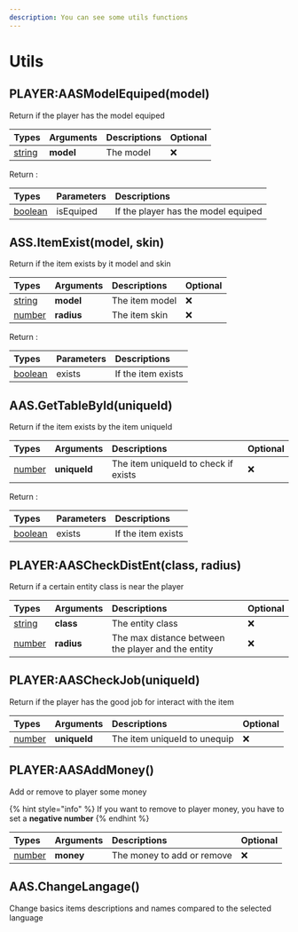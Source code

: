 ```yaml
---
description: You can see some utils functions
---
```


# Utils

## PLAYER:AASModelEquiped\(model\)

Return if the player has the model equiped

| Types | Arguments | Descriptions | Optional |
| :--- | :--- | :--- | :--- |
| [string](https://www.lua.org/pil/2.4.html) | **model** | The model | ❌ |

Return :

| Types | Parameters | Descriptions |
| :--- | :--- | :--- |
| [boolean](https://www.lua.org/pil/2.2.html) | isEquiped | If the player has the model equiped |

## ASS.ItemExist\(model, skin\)

Return if the item exists by it model and skin

| Types | Arguments | Descriptions | Optional |
| :--- | :--- | :--- | :--- |
| [string](https://www.lua.org/pil/2.4.html) | **model** | The item model | ❌ |
| [number](https://www.lua.org/pil/2.3.html) | **radius** | The item skin | ❌ |

Return :

| Types | Parameters | Descriptions |
| :--- | :--- | :--- |
| [boolean](https://www.lua.org/pil/2.2.html) | exists | If the item exists |


## AAS.GetTableById\(uniqueId\)

Return if the item exists by the item uniqueId

| Types | Arguments | Descriptions | Optional |
| :--- | :--- | :--- | :--- |
| [number](https://www.lua.org/pil/2.3.html) | **uniqueId** | The item uniqueId to check if exists | ❌ |

Return :

| Types | Parameters | Descriptions |
| :--- | :--- | :--- |
| [boolean](https://www.lua.org/pil/2.2.html) | exists | If the item exists |


## PLAYER:AASCheckDistEnt\(class, radius\)

Return if a certain entity class is near the player

| Types | Arguments | Descriptions | Optional |
| :--- | :--- | :--- | :--- |
| [string](https://www.lua.org/pil/2.4.html) | **class** | The entity class | ❌ |
| [number](https://www.lua.org/pil/2.3.html) | **radius** | The max distance between the player and the entity | ❌ |

## PLAYER:AASCheckJob\(uniqueId\)

Return if the player has the good job for interact with the item

| Types | Arguments | Descriptions | Optional |
| :--- | :--- | :--- | :--- |
| [number](https://www.lua.org/pil/2.3.html) | **uniqueId** | The item uniqueId to unequip | ❌ |

## PLAYER:AASAddMoney\(\)

Add or remove to player some money

{% hint style="info" %}
If you want to remove to player money, you have to set a **negative number**
{% endhint %}

| Types | Arguments | Descriptions | Optional |
| :--- | :--- | :--- | :--- |
| [number](https://www.lua.org/pil/2.3.html) | **money** | The money to add or remove | ❌ |

## AAS.ChangeLangage()

Change basics items descriptions and names compared to the selected language

